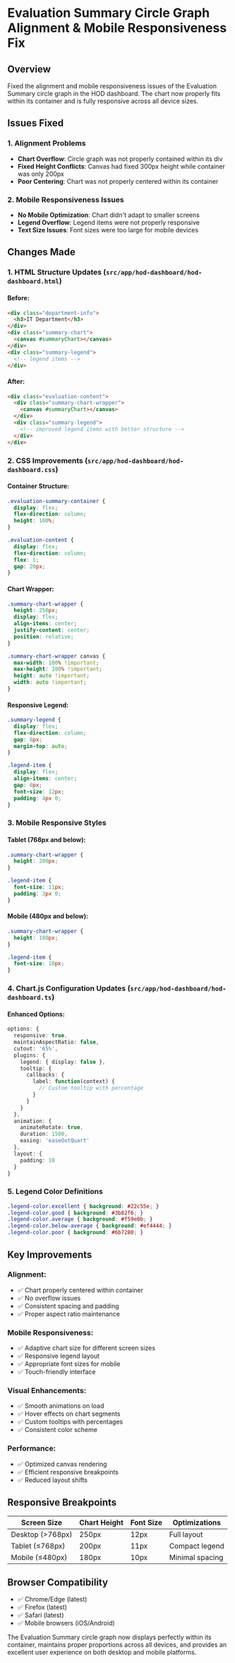 # Evaluation Summary Circle Graph Alignment & Mobile Responsiveness Fix

## Overview
Fixed the alignment and mobile responsiveness issues of the Evaluation Summary circle graph in the HOD dashboard. The chart now properly fits within its container and is fully responsive across all device sizes.

## Issues Fixed

### 1. **Alignment Problems**
- **Chart Overflow**: Circle graph was not properly contained within its div
- **Fixed Height Conflicts**: Canvas had fixed 300px height while container was only 200px
- **Poor Centering**: Chart was not properly centered within its container

### 2. **Mobile Responsiveness Issues**
- **No Mobile Optimization**: Chart didn't adapt to smaller screens
- **Legend Overflow**: Legend items were not properly responsive
- **Text Size Issues**: Font sizes were too large for mobile devices

## Changes Made

### 1. **HTML Structure Updates** (`src/app/hod-dashboard/hod-dashboard.html`)

#### **Before:**
```html
<div class="department-info">
  <h3>IT Department</h3>
</div>
<div class="summary-chart">
  <canvas #summaryChart></canvas>
</div>
<div class="summary-legend">
  <!-- legend items -->
</div>
```

#### **After:**
```html
<div class="evaluation-content">
  <div class="summary-chart-wrapper">
    <canvas #summaryChart></canvas>
  </div>
  <div class="summary-legend">
    <!-- improved legend items with better structure -->
  </div>
</div>
```

### 2. **CSS Improvements** (`src/app/hod-dashboard/hod-dashboard.css`)

#### **Container Structure:**
```css
.evaluation-summary-container {
  display: flex;
  flex-direction: column;
  height: 100%;
}

.evaluation-content {
  display: flex;
  flex-direction: column;
  flex: 1;
  gap: 20px;
}
```

#### **Chart Wrapper:**
```css
.summary-chart-wrapper {
  height: 250px;
  display: flex;
  align-items: center;
  justify-content: center;
  position: relative;
}

.summary-chart-wrapper canvas {
  max-width: 100% !important;
  max-height: 100% !important;
  height: auto !important;
  width: auto !important;
}
```

#### **Responsive Legend:**
```css
.summary-legend {
  display: flex;
  flex-direction: column;
  gap: 8px;
  margin-top: auto;
}

.legend-item {
  display: flex;
  align-items: center;
  gap: 8px;
  font-size: 12px;
  padding: 4px 0;
}
```

### 3. **Mobile Responsive Styles**

#### **Tablet (768px and below):**
```css
.summary-chart-wrapper {
  height: 200px;
}

.legend-item {
  font-size: 11px;
  padding: 3px 0;
}
```

#### **Mobile (480px and below):**
```css
.summary-chart-wrapper {
  height: 180px;
}

.legend-item {
  font-size: 10px;
}
```

### 4. **Chart.js Configuration Updates** (`src/app/hod-dashboard/hod-dashboard.ts`)

#### **Enhanced Options:**
```typescript
options: {
  responsive: true,
  maintainAspectRatio: false,
  cutout: '65%',
  plugins: {
    legend: { display: false },
    tooltip: {
      callbacks: {
        label: function(context) {
          // Custom tooltip with percentage
        }
      }
    }
  },
  animation: {
    animateRotate: true,
    duration: 1500,
    easing: 'easeOutQuart'
  },
  layout: {
    padding: 10
  }
}
```

### 5. **Legend Color Definitions**
```css
.legend-color.excellent { background: #22c55e; }
.legend-color.good { background: #3b82f6; }
.legend-color.average { background: #f59e0b; }
.legend-color.below-average { background: #ef4444; }
.legend-color.poor { background: #6b7280; }
```

## Key Improvements

### **Alignment:**
- ✅ Chart properly centered within container
- ✅ No overflow issues
- ✅ Consistent spacing and padding
- ✅ Proper aspect ratio maintenance

### **Mobile Responsiveness:**
- ✅ Adaptive chart size for different screen sizes
- ✅ Responsive legend layout
- ✅ Appropriate font sizes for mobile
- ✅ Touch-friendly interface

### **Visual Enhancements:**
- ✅ Smooth animations on load
- ✅ Hover effects on chart segments
- ✅ Custom tooltips with percentages
- ✅ Consistent color scheme

### **Performance:**
- ✅ Optimized canvas rendering
- ✅ Efficient responsive breakpoints
- ✅ Reduced layout shifts

## Responsive Breakpoints

| Screen Size | Chart Height | Font Size | Optimizations |
|-------------|--------------|-----------|---------------|
| Desktop (>768px) | 250px | 12px | Full layout |
| Tablet (≤768px) | 200px | 11px | Compact legend |
| Mobile (≤480px) | 180px | 10px | Minimal spacing |

## Browser Compatibility
- ✅ Chrome/Edge (latest)
- ✅ Firefox (latest)
- ✅ Safari (latest)
- ✅ Mobile browsers (iOS/Android)

The Evaluation Summary circle graph now displays perfectly within its container, maintains proper proportions across all devices, and provides an excellent user experience on both desktop and mobile platforms.